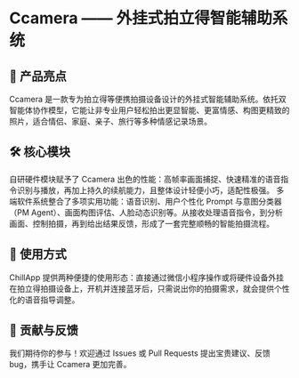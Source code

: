 # Ccamera —— 外挂式拍立得智能辅助系统
## 🌟 产品亮点
Ccamera 是一款专为拍立得等便携拍摄设备设计的外挂式智能辅助系统。依托双智能体协作模型，它能让非专业用户轻松拍出更显智能、更富情感、构图更精致的照片，适合情侣、家庭、亲子、旅行等多种情感记录场景。
## 🛠️ 核心模块
自研硬件模块赋予了 Ccamera 出色的性能：高帧率画面捕捉、快速精准的语音指令识别与播放，再加上持久的续航能力，且整体设计轻便小巧，适配性极强。
多端软件系统整合了多项实用功能：语音识别、用户个性化 Prompt 与意图分类器（PM Agent）、画面构图评估、人脸动态识别等。从接收处理语音指令，到分析画面、控制拍摄，再到给出结果反馈，形成了一套完整顺畅的智能拍摄流程。
## 📝 使用方式
ChillApp 提供两种便捷的使用形态：直接通过微信小程序操作或将硬件设备外挂在拍立得拍摄设备上，开机并连接蓝牙后，只需说出你的拍摄需求，就会提供个性化的语音指导调整。
## 🤝 贡献与反馈
我们期待你的参与！欢迎通过 Issues 或 Pull Requests 提出宝贵建议、反馈 bug，携手让 Ccamera 更加完善。
